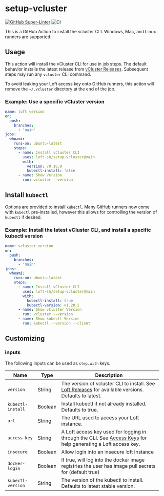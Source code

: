 # setup-vcluster

[![GitHub Super-Linter](https://github.com/actions/typescript-action/actions/workflows/linter.yml/badge.svg)](https://github.com/super-linter/super-linter)
![CI](https://github.com/actions/typescript-action/actions/workflows/ci.yml/badge.svg)

This is a GitHub Action to install the vcluster CLI. Windows, Mac, and Linux
runners are supported.

## Usage

This action will install the vCluster CLI for use in job steps. The default
behavior installs the latest release from
[vCluster Releases](https://github.com/loft-sh/vcluster/releases). Subsequent
steps may run any `vcluster` CLI command.

To avoid leaking your Loft access key onto GitHub runners, this action will
remove the `~/.vcluster` directory at the end of the job.

### Example: Use a specific vCluster version

```yaml
name: loft version
on:
  push:
    branches:
      - 'main'
jobs:
  whoami:
    runs-on: ubuntu-latest
    steps:
      - name: Install vCluster CLI
        uses: loft-sh/setup-vcluster@main
        with:
          version: v0.16.0
          kubectl-install: false
      - name: Show Version
        run: vcluster --version
```

## Install `kubectl`

Options are provided to install `kubectl`. Many GitHub runners now come with
`kubectl` pre-installed, however this allows for controlling the version of
`kubectl` if desired.

### Example: Install the latest vCluster CLI, and install a specific kubectl version

```yaml
name: vcluster version
on:
  push:
    branches:
      - 'main'
jobs:
  whoami:
    runs-on: ubuntu-latest
    steps:
      - name: Install vCluster CLI
        uses: loft-sh/setup-vcluster@main
        with:
          kubectl-install: true
          kubectl-version: v1.28.2
      - name: Show vCluster Version
        run: vcluster --version
      - name: Show kubectl Version
        run: kubectl --version --client
```

## Customizing

### inputs

The following inputs can be used as `step.with` keys.

<!-- markdownlint-disable MD013 -->

| Name              | Type    | Description                                                                                                                                            |
| ----------------- | ------- | ------------------------------------------------------------------------------------------------------------------------------------------------------ |
| `version`         | String  | The version of vcluster CLI to install. See [Loft Releases](https://github.com/loft-sh/vcluster/releases) for available versions. Defaults to latest.  |
| `kubectl-install` | Boolean | Install kubectl if not already installed. Defaults to true.                                                                                            |
| `url`             | String  | The URL used to access your Loft instance.                                                                                                             |
| `access-key`      | String  | A Loft access key used for logging in through the CLI. See [Access Keys](https://loft.sh/docs/auth/access-keys) for help generating a Loft access key. |
| `insecure`        | Boolean | Allow login into an insecure loft instance                                                                                                             |
| `docker-login`    | Boolean | If true, will log into the docker image registries the user has image pull secrets for (default true)                                                  |
| `kubectl-version` | String  | The version of the kubectl to install. Defaults to latest stable version.                                                                              |

<!-- markdownlint-enable MD013 -->
